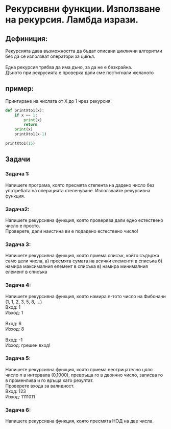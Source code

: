 # Рекурсивни функции. Използване на рекурсия. Ламбда изрази.

## Дефиниция: 
Рекурсията дава възможността да бъдат описани циклични алгоритми без да се използват оператори за цикъл.<br>
<br>
Eдна рекурсия трябва да има дъно, за да не е безкрайна.<br>
Дъното при рекрусията е проверка дали сме постигнали желаното<br>

## пример:
Принтиране на числата от X до 1 чрез рекурсия:
```py
def printXto1(x):
    if x == 1:
        print(x)
        return
    print(x)
    printXto1(x-1)

printXto1(15)
```

## Задачи
### Задача 1:
Напишете програма, която пресмята степента на дадено число без употребата на операцията степенуване. Използвайте рекурсивна функция.

### Задача2: 
Напишете рекурсивна функция, която проверява дали едно естествено число е просто.<br>
Проверете, дали наистина ви е подадено естествено число!


### Задача 3:
Напишете рекурсивна функция, която приема списък, който съдържа само цели числа,
а) пресмята сумата на всички елементи в списъка
б) намира максималния елемент в списъка
в) намира минималния елемент в списъка

### Задача 4: 
Напишете рекурсивна функция, която намира n-тото число на Фибоначи (1, 1, 2, 3, 5, 8, ...)<br>
Вход: 1<br>
Изход: 1<br>
<br>
Вход: 6<br>
Изход: 8<br><br>
Вход: -1<br>
Изход: грешен вход!<br>

### Задача 5:
Напишете рекурсивна функция, която приема неотрицателно цяло число n в интервала (0,1000), превръща го в двоично число, записва го в променлива и го връща като резултат.<br>
Проверете входа за валидност.<br>
Вход: 123<br>
Изход: 1111011

### Задача 6:
Напишете рекурсивна функция, която пресмята НОД на две числа.

